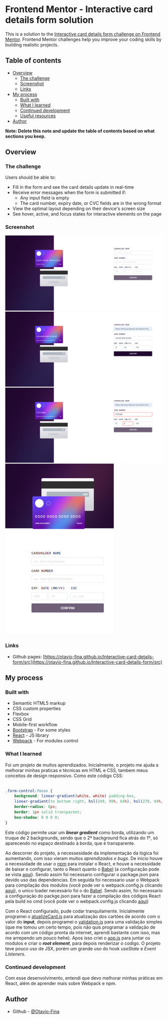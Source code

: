 # Frontend Mentor - Interactive card details form solution

This is a solution to the [Interactive card details form challenge on Frontend Mentor](https://www.frontendmentor.io/challenges/interactive-card-details-form-XpS8cKZDWw). Frontend Mentor challenges help you improve your coding skills by building realistic projects. 

## Table of contents

- [Overview](#overview)
  - [The challenge](#the-challenge)
  - [Screenshot](#screenshot)
  - [Links](#links)
- [My process](#my-process)
  - [Built with](#built-with)
  - [What I learned](#what-i-learned)
  - [Continued development](#continued-development)
  - [Useful resources](#useful-resources)
- [Author](#author)

**Note: Delete this note and update the table of contents based on what sections you keep.**

## Overview

### The challenge

Users should be able to:

- Fill in the form and see the card details update in real-time
- Receive error messages when the form is submitted if:
  - Any input field is empty
  - The card number, expiry date, or CVC fields are in the wrong format
- View the optimal layout depending on their device's screen size
- See hover, active, and focus states for interactive elements on the page

### Screenshot

![desktop](./src/design/final/desktop.png "Design desktop")
![desktop ativo](./src/design/final/desktop-active.png "Design desktop dos inputs ativos")
![desktop falho](./src/design/final/desktop-fail.png "Design desktop dos inputs falhos")
![mobile](./src/design/final/mobile.png "Design mobile")

### Links

- Github pages: [https://otavio-fina.github.io/Interactive-card-details-form/src](https://otavio-fina.github.io/Interactive-card-details-form/src)

## My process

### Built with

- Semantic HTML5 markup
- CSS custom properties
- Flexbox
- CSS Grid
- Mobile-first workflow
- [Bootstrap](https://getbootstrap.com) - For some styles
- [React](https://reactjs.org/) - JS library
- [Webpack](https://webpack.js.org) - For modules control


### What I learned


Foi um projeto de muitos aprendizados. Inicialmente, o projeto me ajuda a melhorar minhas praticas e técnicas em HTML e CSS, tambem meus conceitos de design responsivo. Como este código CSS:
```css

.form-control:focus {
    background: linear-gradient(white, white) padding-box,
    linear-gradient(to bottom right, hsl(249, 99%, 64%), hsl(278, 94%, 30%)) border-box;
    border-radius: 8px;
    border: 1px solid transparent;
    box-shadow: 0 0 0 0;
}

```
Este código permite usar um ***linear gradient*** como borda, utilizando um truque de 2 backgrounds, sendo que o 2º background fica atrás do 1º, só aparecendo no espaço destinado à borda, que é transparente.

 Ao descorrer do projeto, a necessesidade da implementação da lógica foi aumentando, com isso vieram muitos *aprendizados e bugs*. De inicio houve a necessidade de usar o [npm](https://www.npmjs.com) para instalar o React, e houve a necessidade de baixar e configurar, tanto o React quanto o [Babel](https://babeljs.io) (a configuração pode se vista [aqui](../babel.config.json)). Sendo assim foi necessario configurar o package.json para devido uso das dependencias. Em seguida foi necessario usar o Webpack para compilação dos modulos (você pode ver o webpack.config.js clicando [aqui](../webpack.config.js)), o unico loader necessário foi o do [Babel](https://babeljs.io). Sendo assim, foi necessario a configuração do packge.json para fazer a compilação dos códigos React pela build no cmd (você pode ver o webpack.config.js clicando [aqui](../package.json))

Com o React configurado, pude codar tranquilamente. Inicialmente programei o [atualizeCard.js](./atualizeCard.js) para atualização dos cartões de acordo com o valor do **input**, depois programei o [validation.js](./validation.js) para uma validação simples (que me tomou um certo tempo, pois não quis programar a validação de acordo com um código pronta da internet, aprendi bastante com isso, mas me arrependo um pouco hehe). Apos isso criei o [app.js](./app.js) para juntar os modulos e criar o ***root element***, para depois renderizar o codigo. O projeto teve pouco uso de JSX, porém um grande uso do hook *useState* e *Event Listeners*.

### Continued development

Com esse desenvolvimento, entendi que devo melhorar minhas práticas em React, além de aprender mais sobre Webpack e npm.


## Author

- Github - [@Otavio-Fina](https://github.com/Otavio-Fina)



